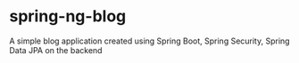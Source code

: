 # spring-ng-blog
A simple blog application created using Spring Boot, Spring Security, Spring Data JPA on the backend 

